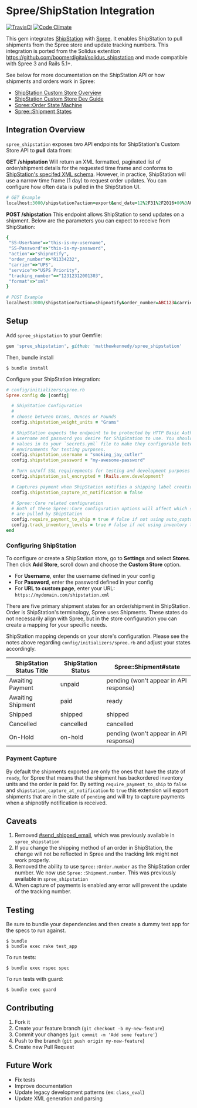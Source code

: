 Spree/ShipStation Integration
==============================
[![TravisCI](https://travis-ci.org/MatthewKennedy/spree_shipstation.svg?branch=master)](https://travis-ci.org/MatthewKennedy/spree_shipstation) [![Code Climate](https://codeclimate.com/github/MatthewKennedy/spree_shipstation/badges/gpa.svg)](https://codeclimate.com/github/MatthewKennedy/spree_shipstation)

This gem integrates [ShipStation](https://www.shipstation.com) with [Spree](https://spreecommerce.com). It enables ShipStation to pull shipments from the Spree store and update tracking numbers. This integration is ported from the Solidus extention https://github.com/boomerdigital/solidus_shipstation and made compatible with Spree 3 and Rails 5.1+.

See below for more documentation on the ShipStation API or how shipments and orders work in Spree:

- [ShipStation Custom Store Overview](https://help.shipstation.com/hc/en-us/articles/205928478#1c)
- [ShipStation Custom Store Dev Guide](https://app.shipstation.com/content/integration/ShipStationCustomStoreDevGuide.pdf)
- [Spree::Order State Machine](https://guides.spreecommerce.com/developer/orders.html#the-order-state-machine)
- [Spree::Shipment States](https://guides.spreecommerce.com/developer/shipments.html#overview)


## Integration Overview

`spree_shipstation` exposes two API endpoints for ShipStation's Custom Store API to **pull** data from:

**GET /shipstation**
Will return an XML formatted, paginated list of order/shipment details for the requested time frame and conforms to [ShipStation's specifed XML schema](https://help.shipstation.com/hc/en-us/articles/205928478-ShipStation-Custom-Store-Development-Guide#4b). However, in practice, ShipStation will use a narrow time frame (1 day) to request order updates. You can configure how often data is pulled in the ShipStation UI.

```ruby
# GET Example
localhost:3000/shipstation?action=export&end_date=12%2F31%2F2016+00%3A00&format=xml&start_date=01%2F01%2F2016+00%3A00
```

**POST /shipstation**
This endpoint allows ShipStation to send updates on a shipment. Below are the parameters you can expect to receive from ShipStation:

```ruby
{
 "SS-UserName"=>"this-is-my-username",
 "SS-Password"=>"this-is-my-password",
 "action"=>"shipnotify",
 "order_number"=>"R1334232",
 "carrier"=>"UPS",
 "service"=>"USPS Priority",
 "tracking_number"=>"12312312001303",
 "format"=>"xml"
}
```

```ruby
# POST Example
localhost:3000/shipstation?action=shipnotify&order_number=ABC123&carrier=USPS&service=USPS+Priority&tracking_number=123456&format=xml
```

## Setup

Add `spree_shipstation` to your Gemfile:

```ruby
gem 'spree_shipstation', github: 'matthewkennedy/spree_shipstation'
```

Then, bundle install

    $ bundle install

Configure your ShipStation integration:

```ruby
# config/initializers/spree.rb
Spree.config do |config|

  # ShipStation Configuration
  #
  # choose between Grams, Ounces or Pounds
  config.shipstation_weight_units = "Grams"

  # ShipStation expects the endpoint to be protected by HTTP Basic Auth. Set the
  # username and password you desire for ShipStation to use. You should also place these
  # values in to your `secrets.yml` file to make they configurable between stage/production
  # environments for testing purposes.
  config.shipstation_username = "smoking_jay_cutler"
  config.shipstation_password = "my-awesome-password"

  # Turn on/off SSL requirepments for testing and development purposes
  config.shipstation_ssl_encrypted = !Rails.env.development?

  # Captures payment when ShipStation notifies a shipping label creation, defaults to false
  config.shipstation_capture_at_notification = false

  # Spree::Core related configuration
  # Both of these Spree::Core configuration options will affect which shipment records
  # are pulled by ShipStation
  config.require_payment_to_ship = true # false if not using auto_capture for payment gateways, defaults to true
  config.track_inventory_levels = true # false if not using inventory tracking features, defaults to true
end
```

### Configuring ShipStation

To configure or create a ShipStation store, go to **Settings** and select **Stores**. Then click **Add Store**, scroll down and choose the **Custom Store** option.

- For **Username**, enter the username defined in your config
- For **Password**, enter the password defined in your config
- For **URL to custom page**, enter your URL: `https://mydomain.com/shipstation.xml`

There are five primary shipment states for an order/shipment in ShipStation. Order is ShipStation's terminology, Spree uses Shipments. These states do not necessarily align with Spree, but in the store configuration you can create a mapping for your specific needs.

ShipStation mapping depends on your store's configuration. Please see the notes above regarding `config/initializers/spree.rb` and adjust your states accordingly.

ShipStation Status Title | ShipStation Status | Spree::Shipment#state
-------------------------|--------------------|-----------------
Awaiting Payment         | unpaid             | pending (won't appear in API response)
Awaiting Shipment        | paid               | ready
Shipped                  | shipped            | shipped
Cancelled                | cancelled          | cancelled
On-Hold                  | on-hold            | pending (won't appear in API response)

### Payment Capture

By default the shipments exported are only the ones that have the state of `ready`, for Spree that means
that the shipment has backordered inventory units and the order is paid for. By setting
`require_payment_to_ship` to `false` and `shipstation_capture_at_notification` to `true`
this extension will export shipments that are in the state of `pending` and will
try to capture payments when a shipnotify notification is received.

## Caveats

1. Removed [#send_shipped_email](https://github.com/DynamoMTL/spree_shipstation/blob/master/app/models/spree/shipment_decorator.rb#L9), which was previously available in `spree_shipstation`
2. If you change the shipping method of an order in ShipStation, the change will not be reflected in Spree and the tracking link might not work properly.
3. Removed the ability to use `Spree::Order.number` as the ShipStation order number. We now use `Spree::Shipment.number`. This was previously available in `spree_shipstation`
4. When capture of payments is enabled any error will prevent the update of the tracking number.

## Testing

Be sure to bundle your dependencies and then create a dummy test app for the specs to run against.

    $ bundle
    $ bundle exec rake test_app

To run tests:

    $ bundle exec rspec spec

To run tests with guard:

    $ bundle exec guard


## Contributing

1. Fork it
2. Create your feature branch (`git checkout -b my-new-feature`)
3. Commit your changes (`git commit -m 'Add some feature'`)
4. Push to the branch (`git push origin my-new-feature`)
5. Create new Pull Request

## Future Work

- Fix tests
- Improve documentation
- Update legacy development patterns (ex: `class_eval`)
- Update XML generation and parsing
